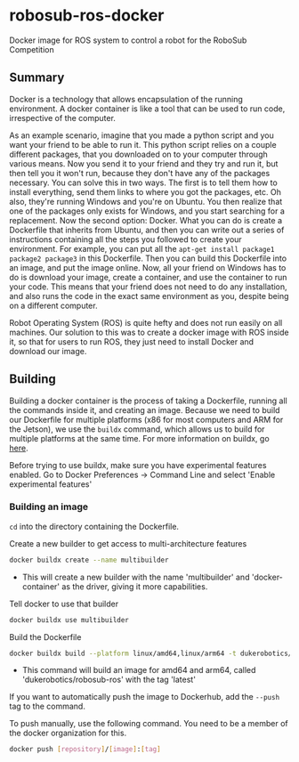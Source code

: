 # robosub-ros-docker
Docker image for ROS system to control a robot for the RoboSub Competition

## Summary
Docker is a technology that allows encapsulation of the running environment. A docker container is like a tool that can be used to run code, irrespective of the computer.

As an example scenario, imagine that you made a python script and you want your friend to be able to run it. This python script relies on a couple different packages, that you downloaded on to your computer through various means. Now you send it to your friend and they try and run it, but then tell you it won't run, because they don't have any of the packages necessary. You can solve this in two ways. The first is to tell them how to install everything, send them links to where you got the packages, etc. Oh also, they're running Windows and you're on Ubuntu. You then realize that one of the packages only exists for Windows, and you start searching for a replacement. Now the second option: Docker. What you can do is create a Dockerfile that inherits from Ubuntu, and then you can write out a series of instructions containing all the steps you followed to create your environment. For example, you can put all the `apt-get install package1 package2 package3` in this Dockerfile. Then you can build this Dockerfile into an image, and put the image online. Now, all your friend on Windows has to do is download your image, create a container, and use the container to run your code. This means that your friend does not need to do any installation, and also runs the code in the exact same environment as you, despite being on a different computer.

Robot Operating System (ROS) is quite hefty and does not run easily on all machines. Our solution to this was to create a docker image with ROS inside it, so that for users to run ROS, they just need to install Docker and download our image.

## Building
Building a docker container is the process of taking a Dockerfile, running all the commands inside it, and creating an image. Because we need to build our Dockerfile for multiple platforms (x86 for most computers and ARM for the Jetson), we use the `buildx` command, which allows us to build for multiple platforms at the same time. For more information on buildx, go [here](https://docs.docker.com/buildx/working-with-buildx/).

Before trying to use buildx, make sure you have experimental features enabled. Go to Docker Preferences -> Command Line and select 'Enable experimental features'

### Building an image

`cd` into the directory containing the Dockerfile.

Create a new builder to get access to multi-architecture features
```bash
docker buildx create --name multibuilder
```
- This will create a new builder with the name 'multibuilder' and 'docker-container' as the driver, giving it more capabilities.

Tell docker to use that builder
```bash
docker buildx use multibuilder
```

Build the Dockerfile
```bash
docker buildx build --platform linux/amd64,linux/arm64 -t dukerobotics/robosub-ros:latest .
```
- This command will build an image for amd64 and arm64, called 'dukerobotics/robosub-ros' with the tag 'latest'

If you want to automatically push the image to Dockerhub, add the `--push` tag to the command.

To push manually, use the following command. You need to be a member of the docker organization for this.
```bash
docker push [repository]/[image]:[tag]
```
